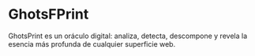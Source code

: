 # GhotsFPrint
GhotsPrint  es un oráculo digital: analiza, detecta, descompone y revela la esencia más profunda de cualquier superficie web.

